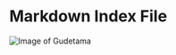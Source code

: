 # Markdown Index File

![Image of Gudetama](https://www.10nineteen.com/wp-content/uploads/2014/05/gudetama.png)
